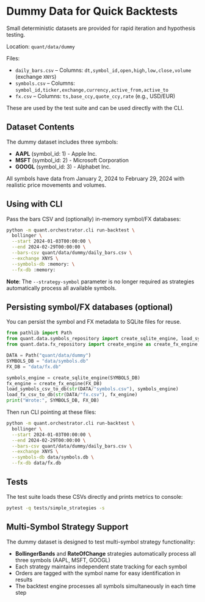 # Dummy Data for Quick Backtests

Small deterministic datasets are provided for rapid iteration and hypothesis testing.

Location: `quant/data/dummy`

Files:

- `daily_bars.csv` – Columns: `dt,symbol_id,open,high,low,close,volume` (exchange `XNYS`)
- `symbols.csv` – Columns: `symbol_id,ticker,exchange,currency,active_from,active_to`
- `fx.csv` – Columns: `ts,base_ccy,quote_ccy,rate` (e.g., USD/EUR)

These are used by the test suite and can be used directly with the CLI.

## Dataset Contents

The dummy dataset includes three symbols:

- **AAPL** (symbol_id: 1) - Apple Inc.
- **MSFT** (symbol_id: 2) - Microsoft Corporation
- **GOOGL** (symbol_id: 3) - Alphabet Inc.

All symbols have data from January 2, 2024 to February 29, 2024 with realistic price movements and volumes.

## Using with CLI

Pass the bars CSV and (optionally) in-memory symbol/FX databases:

```bash
python -m quant.orchestrator.cli run-backtest \
  bollinger \
  --start 2024-01-03T00:00:00 \
  --end 2024-02-29T00:00:00 \
  --bars-csv quant/data/dummy/daily_bars.csv \
  --exchange XNYS \
  --symbols-db :memory: \
  --fx-db :memory:
```

**Note**: The `--strategy-symbol` parameter is no longer required as strategies automatically process all available symbols.

## Persisting symbol/FX databases (optional)

You can persist the symbol and FX metadata to SQLite files for reuse.

```python
from pathlib import Path
from quant.data.symbols_repository import create_sqlite_engine, load_symbols_csv_to_db
from quant.data.fx_repository import create_engine as create_fx_engine, load_fx_csv_to_db

DATA = Path("quant/data/dummy")
SYMBOLS_DB = "data/symbols.db"
FX_DB = "data/fx.db"

symbols_engine = create_sqlite_engine(SYMBOLS_DB)
fx_engine = create_fx_engine(FX_DB)
load_symbols_csv_to_db(str(DATA/"symbols.csv"), symbols_engine)
load_fx_csv_to_db(str(DATA/"fx.csv"), fx_engine)
print("Wrote:", SYMBOLS_DB, FX_DB)
```

Then run CLI pointing at these files:

```bash
python -m quant.orchestrator.cli run-backtest \
  bollinger \
  --start 2024-01-03T00:00:00 \
  --end 2024-02-29T00:00:00 \
  --bars-csv quant/data/dummy/daily_bars.csv \
  --exchange XNYS \
  --symbols-db data/symbols.db \
  --fx-db data/fx.db
```

## Tests

The test suite loads these CSVs directly and prints metrics to console:

```bash
pytest -q tests/simple_strategies -s
```

## Multi-Symbol Strategy Support

The dummy dataset is designed to test multi-symbol strategy functionality:

- **BollingerBands** and **RateOfChange** strategies automatically process all three symbols (AAPL, MSFT, GOOGL)
- Each strategy maintains independent state tracking for each symbol
- Orders are tagged with the symbol name for easy identification in results
- The backtest engine processes all symbols simultaneously in each time step

